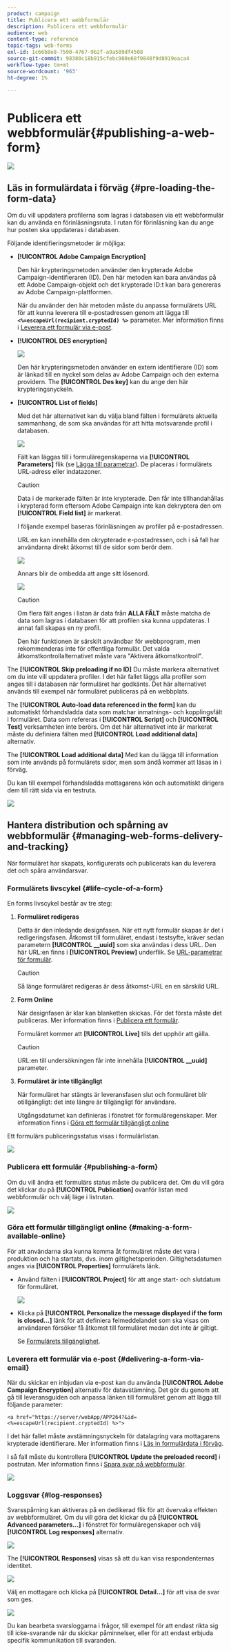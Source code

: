 ```yaml
---
product: campaign
title: Publicera ett webbformulär
description: Publicera ett webbformulär
audience: web
content-type: reference
topic-tags: web-forms
exl-id: 1c66b8e8-7590-4767-9b2f-a9a509df4508
source-git-commit: 98380c18b915cfebc980e68f9840f9d8919eaca4
workflow-type: tm+mt
source-wordcount: '963'
ht-degree: 1%

---
```


# Publicera ett webbformulär{#publishing-a-web-form}

![](../../assets/common.svg)

## Läs in formulärdata i förväg {#pre-loading-the-form-data}

Om du vill uppdatera profilerna som lagras i databasen via ett webbformulär kan du använda en förinläsningsruta. I rutan för förinläsning kan du ange hur posten ska uppdateras i databasen.

Följande identifieringsmetoder är möjliga:

* **[!UICONTROL Adobe Campaign Encryption]**

   Den här krypteringsmetoden använder den krypterade Adobe Campaign-identifieraren (ID). Den här metoden kan bara användas på ett Adobe Campaign-objekt och det krypterade ID:t kan bara genereras av Adobe Campaign-plattformen.

   När du använder den här metoden måste du anpassa formulärets URL för att kunna leverera till e-postadressen genom att lägga till **`<%=escapeUrl(recipient.cryptedId) %>`** parameter. Mer information finns i [Leverera ett formulär via e-post](#delivering-a-form-via-email).

* **[!UICONTROL DES encryption]**

   ![](assets/s_ncs_admin_survey_preload_methods_001.png)

   Den här krypteringsmetoden använder en extern identifierare (ID) som är länkad till en nyckel som delas av Adobe Campaign och den externa providern. The **[!UICONTROL Des key]** kan du ange den här krypteringsnyckeln.

* **[!UICONTROL List of fields]**

   Med det här alternativet kan du välja bland fälten i formulärets aktuella sammanhang, de som ska användas för att hitta motsvarande profil i databasen.

   ![](assets/s_ncs_admin_survey_preload_methods_002.png)

   Fält kan läggas till i formuläregenskaperna via **[!UICONTROL Parameters]** flik (se [Lägga till parametrar](defining-web-forms-properties.md#adding-parameters)). De placeras i formulärets URL-adress eller indatazoner.

   >[!CAUTION]
   >
   >Data i de markerade fälten är inte krypterade. Den får inte tillhandahållas i krypterad form eftersom Adobe Campaign inte kan dekryptera den om **[!UICONTROL Field list]** är markerat.

   I följande exempel baseras förinläsningen av profiler på e-postadressen.

   URL:en kan innehålla den okrypterade e-postadressen, och i så fall har användarna direkt åtkomst till de sidor som berör dem.

   ![](assets/s_ncs_admin_survey_preload_methods_003.png)

   Annars blir de ombedda att ange sitt lösenord.

   ![](assets/s_ncs_admin_survey_preload_methods_004.png)

   >[!CAUTION]
   >
   >Om flera fält anges i listan är data från **ALLA FÄLT** måste matcha de data som lagras i databasen för att profilen ska kunna uppdateras. I annat fall skapas en ny profil.
   > 
   >Den här funktionen är särskilt användbar för webbprogram, men rekommenderas inte för offentliga formulär. Det valda åtkomstkontrollalternativet måste vara &quot;Aktivera åtkomstkontroll&quot;.

The **[!UICONTROL Skip preloading if no ID]** Du måste markera alternativet om du inte vill uppdatera profiler. I det här fallet läggs alla profiler som anges till i databasen när formuläret har godkänts. Det här alternativet används till exempel när formuläret publiceras på en webbplats.

The **[!UICONTROL Auto-load data referenced in the form]** kan du automatiskt förhandsladda data som matchar inmatnings- och kopplingsfält i formuläret. Data som refereras i **[!UICONTROL Script]** och **[!UICONTROL Test]** verksamheten inte berörs. Om det här alternativet inte är markerat måste du definiera fälten med **[!UICONTROL Load additional data]** alternativ.

The **[!UICONTROL Load additional data]** Med kan du lägga till information som inte används på formulärets sidor, men som ändå kommer att läsas in i förväg.

Du kan till exempel förhandsladda mottagarens kön och automatiskt dirigera dem till rätt sida via en testruta.

![](assets/s_ncs_admin_survey_preload_ex.png)

## Hantera distribution och spårning av webbformulär {#managing-web-forms-delivery-and-tracking}

När formuläret har skapats, konfigurerats och publicerats kan du leverera det och spåra användarsvar.

### Formulärets livscykel {#life-cycle-of-a-form}

En forms livscykel består av tre steg:

1. **Formuläret redigeras**

   Detta är den inledande designfasen. När ett nytt formulär skapas är det i redigeringsfasen. Åtkomst till formuläret, endast i testsyfte, kräver sedan parametern **[!UICONTROL __uuid]** som ska användas i dess URL. Den här URL:en finns i **[!UICONTROL Preview]** underflik. Se [URL-parametrar för formulär](defining-web-forms-properties.md#form-url-parameters).

   >[!CAUTION]
   >
   >Så länge formuläret redigeras är dess åtkomst-URL en en särskild URL.

1. **Form Online**

   När designfasen är klar kan blanketten skickas. För det första måste det publiceras. Mer information finns i [Publicera ett formulär](#publishing-a-form).

   Formuläret kommer att **[!UICONTROL Live]** tills det upphör att gälla.

   >[!CAUTION]
   >
   >URL:en till undersökningen får inte innehålla **[!UICONTROL __uuid]** parameter.

1. **Formuläret är inte tillgängligt**

   När formuläret har stängts är leveransfasen slut och formuläret blir otillgängligt: det inte längre är tillgängligt för användare.

   Utgångsdatumet kan definieras i fönstret för formuläregenskaper. Mer information finns i [Göra ett formulär tillgängligt online](#making-a-form-available-online)

Ett formulärs publiceringsstatus visas i formulärlistan.

![](assets/s_ncs_admin_survey_status.png)

### Publicera ett formulär {#publishing-a-form}

Om du vill ändra ett formulärs status måste du publicera det. Om du vill göra det klickar du på **[!UICONTROL Publication]** ovanför listan med webbformulär och välj läge i listrutan.

![](assets/webapp_publish_webform.png)

### Göra ett formulär tillgängligt online {#making-a-form-available-online}

För att användarna ska kunna komma åt formuläret måste det vara i produktion och ha startats, dvs. inom giltighetsperioden. Giltighetsdatumen anges via **[!UICONTROL Properties]** formulärets länk.

* Använd fälten i **[!UICONTROL Project]** för att ange start- och slutdatum för formuläret.

   ![](assets/webapp_availability_date.png)

* Klicka på **[!UICONTROL Personalize the message displayed if the form is closed...]** länk för att definiera felmeddelandet som ska visas om användaren försöker få åtkomst till formuläret medan det inte är giltigt.

   Se [Formulärets tillgänglighet](defining-web-forms-properties.md#accessibility-of-the-form).

### Leverera ett formulär via e-post {#delivering-a-form-via-email}

När du skickar en inbjudan via e-post kan du använda **[!UICONTROL Adobe Campaign Encryption]** alternativ för datavstämning. Det gör du genom att gå till leveransguiden och anpassa länken till formuläret genom att lägga till följande parameter:

```
<a href="https://server/webApp/APP264?&id=<%=escapeUrl(recipient.cryptedId) %>">
```

I det här fallet måste avstämningsnyckeln för datalagring vara mottagarens krypterade identifierare. Mer information finns i [Läs in formulärdata i förväg](#pre-loading-the-form-data).

I så fall måste du kontrollera **[!UICONTROL Update the preloaded record]** i postrutan. Mer information finns i [Spara svar på webbformulär](web-forms-answers.md#saving-web-forms-answers).

![](assets/s_ncs_admin_survey_save_box_option.png)

### Loggsvar {#log-responses}

Svarsspårning kan aktiveras på en dedikerad flik för att övervaka effekten av webbformuläret. Om du vill göra det klickar du på **[!UICONTROL Advanced parameters...]** i fönstret för formuläregenskaper och välj **[!UICONTROL Log responses]** alternativ.

![](assets/s_ncs_admin_survey_trace.png)

The **[!UICONTROL Responses]** visas så att du kan visa respondenternas identitet.

![](assets/s_ncs_admin_survey_trace_tab.png)

Välj en mottagare och klicka på **[!UICONTROL Detail...]** för att visa de svar som ges.

![](assets/s_ncs_admin_survey_trace_edit.png)

Du kan bearbeta svarsloggarna i frågor, till exempel för att endast rikta sig till icke-svarande när du skickar påminnelser, eller för att endast erbjuda specifik kommunikation till svaranden.
